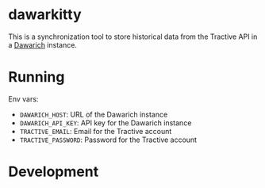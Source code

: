 # dawarkitty

This is a synchronization tool to store historical data from the Tractive API in a [Dawarich](https://github.com/Freika/dawarich/) instance.

# Running

Env vars:
- `DAWARICH_HOST`: URL of the Dawarich instance
- `DAWARICH_API_KEY`: API key for the Dawarich instance
- `TRACTIVE_EMAIL`: Email for the Tractive account
- `TRACTIVE_PASSWORD`: Password for the Tractive account

# Development
